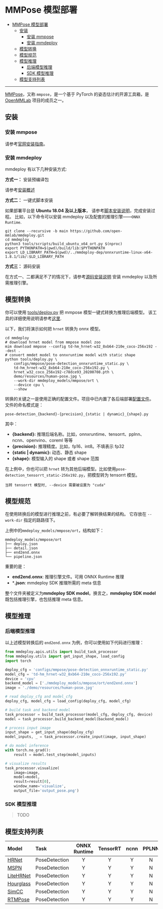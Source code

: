 # MMPose 模型部署

- [MMPose 模型部署](#mmpose-模型部署)
  - [安装](#安装)
    - [安装 mmpose](#安装-mmpose)
    - [安装 mmdeploy](#安装-mmdeploy)
  - [模型转换](#模型转换)
  - [模型规范](#模型规范)
  - [模型推理](#模型推理)
    - [后端模型推理](#后端模型推理)
    - [SDK 模型推理](#sdk-模型推理)
  - [模型支持列表](#模型支持列表)

______________________________________________________________________

[MMPose](https://github.com/open-mmlab/mmpose/tree/1.x)，又称 `mmpose`，是一个基于 PyTorch 的姿态估计的开源工具箱，是 [OpenMMLab](https://openmmlab.com/) 项目的成员之一。

## 安装

### 安装 mmpose

请参考[官网安装指南](https://mmpose.readthedocs.io/en/1.x/installation.html#best-practices)。

### 安装 mmdeploy

mmdeploy 有以下几种安装方式:

**方式一：** 安装预编译包

请参考[安装概述](https://mmdeploy.readthedocs.io/zh_CN/latest/get_started.html#mmdeploy)

**方式二：** 一键式脚本安装

如果部署平台是 **Ubuntu 18.04 及以上版本**， 请参考[脚本安装说明](../01-how-to-build/build_from_script.md)，完成安装过程。
比如，以下命令可以安装 mmdeploy 以及配套的推理引擎——`ONNX Runtime`.

```shell
git clone --recursive -b main https://github.com/open-mmlab/mmdeploy.git
cd mmdeploy
python3 tools/scripts/build_ubuntu_x64_ort.py $(nproc)
export PYTHONPATH=$(pwd)/build/lib:$PYTHONPATH
export LD_LIBRARY_PATH=$(pwd)/../mmdeploy-dep/onnxruntime-linux-x64-1.8.1/lib/:$LD_LIBRARY_PATH
```

**方式三：** 源码安装

在方式一、二都满足不了的情况下，请参考[源码安装说明](../01-how-to-build/build_from_source.md) 安装 mmdeploy 以及所需推理引擎。

## 模型转换

你可以使用 [tools/deploy.py](https://github.com/open-mmlab/mmdeploy/tree/main/tools/deploy.py) 把 mmpose 模型一键式转换为推理后端模型。
该工具的详细使用说明请参考[这里](https://github.com/open-mmlab/mmdeploy/tree/main/docs/en/02-how-to-run/convert_model.md#usage).

以下，我们将演示如何把 `hrnet` 转换为 onnx 模型。

```shell
cd mmdeploy
# download hrnet model from mmpose model zoo
mim download mmpose --config td-hm_hrnet-w32_8xb64-210e_coco-256x192 --dest .
# convert mmdet model to onnxruntime model with static shape
python tools/deploy.py \
    configs/mmpose/pose-detection_onnxruntime_static.py \
    td-hm_hrnet-w32_8xb64-210e_coco-256x192.py \
    hrnet_w32_coco_256x192-c78dce93_20200708.pth \
    demo/resources/human-pose.jpg \
    --work-dir mmdeploy_models/mmpose/ort \
    --device cpu \
    --show
```

转换的关键之一是使用正确的配置文件。项目中已内置了各后端部署[配置文件](https://github.com/open-mmlab/mmdeploy/tree/main/configs/mmpose)。
文件的命名模式是：

```
pose-detection_{backend}-{precision}_{static | dynamic}_{shape}.py
```

其中：

- **{backend}:** 推理后端名称。比如，onnxruntime、tensorrt、pplnn、ncnn、openvino、coreml 等等
- **{precision}:** 推理精度。比如，fp16、int8。不填表示 fp32
- **{static | dynamic}:** 动态、静态 shape
- **{shape}:** 模型输入的 shape 或者 shape 范围

在上例中，你也可以把 `hrnet` 转为其他后端模型。比如使用`pose-detection_tensorrt_static-256x192.py`，把模型转为 tensorrt 模型。

```{tip}
当转 tensorrt 模型时, --device 需要被设置为 "cuda"
```

## 模型规范

在使用转换后的模型进行推理之前，有必要了解转换结果的结构。 它存放在 `--work-dir` 指定的路路径下。

上例中的`mmdeploy_models/mmpose/ort`，结构如下：

```
mmdeploy_models/mmpose/ort
├── deploy.json
├── detail.json
├── end2end.onnx
└── pipeline.json
```

重要的是：

- **end2end.onnx**: 推理引擎文件。可用 ONNX Runtime 推理
- \***.json**:  mmdeploy SDK 推理所需的 meta 信息

整个文件夹被定义为**mmdeploy SDK model**。换言之，**mmdeploy SDK model**既包括推理引擎，也包括推理 meta 信息。

## 模型推理

### 后端模型推理

以上述模型转换后的 `end2end.onnx` 为例，你可以使用如下代码进行推理：

```python
from mmdeploy.apis.utils import build_task_processor
from mmdeploy.utils import get_input_shape, load_config
import torch

deploy_cfg = 'configs/mmpose/pose-detection_onnxruntime_static.py'
model_cfg = 'td-hm_hrnet-w32_8xb64-210e_coco-256x192.py'
device = 'cpu'
backend_model = ['./mmdeploy_models/mmpose/ort/end2end.onnx']
image = './demo/resources/human-pose.jpg'

# read deploy_cfg and model_cfg
deploy_cfg, model_cfg = load_config(deploy_cfg, model_cfg)

# build task and backend model
task_processor = build_task_processor(model_cfg, deploy_cfg, device)
model = task_processor.build_backend_model(backend_model)

# process input image
input_shape = get_input_shape(deploy_cfg)
model_inputs, _ = task_processor.create_input(image, input_shape)

# do model inference
with torch.no_grad():
    result = model.test_step(model_inputs)

# visualize results
task_processor.visualize(
    image=image,
    model=model,
    result=result[0],
    window_name='visualize',
    output_file='output_pose.png')
```

### SDK 模型推理

> TODO

## 模型支持列表

| Model                                                                                                  | Task          | ONNX Runtime | TensorRT | ncnn | PPLNN | OpenVINO |
| :----------------------------------------------------------------------------------------------------- | :------------ | :----------: | :------: | :--: | :---: | :------: |
| [HRNet](https://mmpose.readthedocs.io/en/1.x/model_zoo_papers/backbones.html#hrnet-cvpr-2019)          | PoseDetection |      Y       |    Y     |  Y   |   N   |    Y     |
| [MSPN](https://mmpose.readthedocs.io/en/1.x/model_zoo_papers/backbones.html#mspn-arxiv-2019)           | PoseDetection |      Y       |    Y     |  Y   |   N   |    Y     |
| [LiteHRNet](https://mmpose.readthedocs.io/en/1.x/model_zoo_papers/backbones.html#litehrnet-cvpr-2021)  | PoseDetection |      Y       |    Y     |  Y   |   N   |    Y     |
| [Hourglass](https://mmpose.readthedocs.io/en/1.x/model_zoo_papers/algorithms.html#hourglass-eccv-2016) | PoseDetection |      Y       |    Y     |  Y   |   N   |    Y     |
| [SimCC](https://mmpose.readthedocs.io/en/1.x/model_zoo_papers/algorithms.html#simcc-eccv-2022)         | PoseDetection |      Y       |    Y     |  Y   |   N   |    N     |
| [RTMPose](https://github.com/open-mmlab/mmpose/tree/main/projects/rtmpose)                             | PoseDetection |      Y       |    Y     |  Y   |   N   |    Y     |
